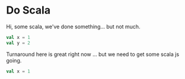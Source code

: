 # Do Scala

Hi, some scala, we've done something... but not much.

```scala
val x = 1
val y = 2
```

Turnaround here is great right now ... but we need to get some scala js going.

```scala mdoc
val x = 1
```